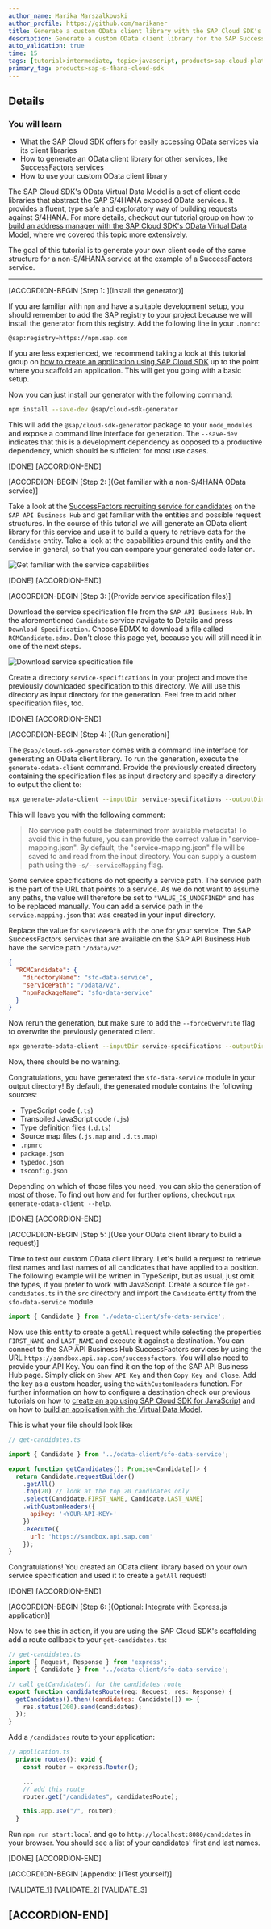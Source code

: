 ```yaml
---
author_name: Marika Marszalkowski
author_profile: https://github.com/marikaner
title: Generate a custom OData client library with the SAP Cloud SDK's generator
description: Generate a custom OData client library for the SAP SuccessFactors Candidate service of the Recruiting module.
auto_validation: true
time: 15
tags: [tutorial>intermediate, topic>javascript, products>sap-cloud-platform, topic>odata]
primary_tag: products>sap-s-4hana-cloud-sdk
---
```


## Details
### You will learn
- What the SAP Cloud SDK offers for easily accessing OData services via its client libraries
- How to generate an OData client library for other services, like SuccessFactors services
- How to use your custom OData client library

The SAP Cloud SDK's OData Virtual Data Model is a set of client code libraries that abstract the SAP S/4HANA exposed OData services. It provides a fluent, type safe and exploratory way of building requests against S/4HANA. For more details, checkout our tutorial group on how to [build an address manager with the SAP Cloud SDK's OData Virtual Data Model](https://developers.sap.com/group.cloudsdk-js-vdm.html), where we covered this topic more extensively.

The goal of this tutorial is to generate your own client code of the same structure for a non-S/4HANA service at the example of a SuccessFactors service.

---

[ACCORDION-BEGIN [Step 1: ](Install the generator)]

If you are familiar with `npm` and have a suitable development setup, you should remember to add the SAP registry to your project because we will install the generator from this registry. Add the following line in your `.npmrc`:
```
@sap:registry=https://npm.sap.com
```

If you are less experienced, we recommend taking a look at this tutorial group on [how to create an application using SAP Cloud SDK](https://developers.sap.com/group.s4sdk-js-cloud-foundry.html) up to the point where you scaffold an application. This will get you going with a basic setup.

Now you can just install our generator with the following command:
```sh
npm install --save-dev @sap/cloud-sdk-generator
```

This will add the `@sap/cloud-sdk-generator` package to your `node_modules` and expose a command line interface for generation. The `--save-dev` indicates that this is a development dependency as opposed to a productive dependency, which should be sufficient for most use cases.

[DONE]
[ACCORDION-END]

[ACCORDION-BEGIN [Step 2: ](Get familiar with a non-S/4HANA OData service)]

Take a look at the [SuccessFactors recruiting service for candidates](https://api.sap.com/api/RCMCandidate/resource) on the `SAP API Business Hub` and get familiar with the entities and possible request structures. In the course of this tutorial we will generate an OData client library for this service and use it to build a query to retrieve data for the `Candidate` entity. Take a look at the capabilities around this entity and the service in general, so that you can compare your generated code later on.

![Get familiar with the service capabilities](service-overview.png)

[DONE]
[ACCORDION-END]

[ACCORDION-BEGIN [Step 3: ](Provide service specification files)]

Download the service specification file from the `SAP API Business Hub`. In the aforementioned `Candidate` service navigate to Details and press `Download Specification`. Choose EDMX to download a file called `RCMCandidate.edmx`. Don't close this page yet, because you will still need it in one of the next steps.

![Download service specification file](service-spec.png)

Create a directory `service-specifications` in your project and move the previously downloaded specification to this directory. We will use this directory as input directory for the generation. Feel free to add other specification files, too.

[DONE]
[ACCORDION-END]

[ACCORDION-BEGIN [Step 4: ](Run generation)]

The `@sap/cloud-sdk-generator` comes with a command line interface for generating an OData client library. To run the generation, execute the `generate-odata-client` command. Provide the previously created directory containing the specification files as input directory and specify a directory to output the client to:

```sh
npx generate-odata-client --inputDir service-specifications --outputDir odata-client
```

This will leave you with the following comment:
> No service path could be determined from available metadata! To avoid this in the future, you can provide the correct value in "service-mapping.json". By default, the "service-mapping.json" file will be saved to and read from the input directory. You can supply a custom path using the `-s/--serviceMapping` flag.

Some service specifications do not specify a service path. The service path is the part of the URL that points to a service. As we do not want to assume any paths, the value will therefore be set to `"VALUE_IS_UNDEFINED"` and has to be replaced manually. You can add a service path in the `service.mapping.json` that was created in your input directory.

Replace the value for `servicePath` with the one for your service. The SAP SuccessFactors services that are available on the SAP API Business Hub have the service path `'/odata/v2'`.

```json
{
  "RCMCandidate": {
    "directoryName": "sfo-data-service",
    "servicePath": "/odata/v2",
    "npmPackageName": "sfo-data-service"
  }
}
```

 Now rerun the generation, but make sure to add the `--forceOverwrite` flag to overwrite the previously generated client.

```sh
npx generate-odata-client --inputDir service-specifications --outputDir odata-client --forceOverwrite
```
Now, there should be no warning.

Congratulations, you have generated the `sfo-data-service` module in your output directory! By default, the generated module contains the following sources:

  * TypeScript code (`.ts`)
  * Transpiled JavaScript code (`.js`)
  * Type definition files (`.d.ts`)
  * Source map files (`.js.map` and `.d.ts.map`)
  * `.npmrc`
  * `package.json`
  * `typedoc.json`
  * `tsconfig.json`


Depending on which of those files you need, you can skip the generation of most of those. To find out how and for further options, checkout `npx generate-odata-client --help`.

[DONE]
[ACCORDION-END]

[ACCORDION-BEGIN [Step 5: ](Use your OData client library to build a request)]

Time to test our custom OData client library. Let's build a request to retrieve first names and last names of all candidates that have applied to a position. The following example will be written in TypeScript, but as usual, just omit the types, if you prefer to work with JavaScript. Create a source file `get-candidates.ts` in the `src` directory and import the `Candidate` entity from the `sfo-data-service` module.

```JavaScript / TypeScript
import { Candidate } from './odata-client/sfo-data-service';
```

Now use this entity to create a `getAll` request while selecting the properties `FIRST_NAME` and `LAST_NAME` and execute it against a destination. You can connect to the SAP API Business Hub SuccessFactors services by using the URL `https://sandbox.api.sap.com/successfactors`. You will also need to provide your API Key. You can find it on the top of the SAP API Business Hub page. Simply click on `Show API Key` and then `Copy Key and Close`. Add the key as a custom header, using the `withCustomHeaders` function.
For further information on how to configure a destination check our previous tutorials on how to [create an app using SAP Cloud SDK for JavaScript](https://developers.sap.com/group.s4sdk-js-cloud-foundry.html) and on how to [build an application with the Virtual Data Model](https://developers.sap.com/group.cloudsdk-js-vdm.html).

This is what your file should look like:

```JavaScript / TypeScript
// get-candidates.ts

import { Candidate } from '../odata-client/sfo-data-service';

export function getCandidates(): Promise<Candidate[]> {
  return Candidate.requestBuilder()
    .getAll()
    .top(20) // look at the top 20 candidates only
    .select(Candidate.FIRST_NAME, Candidate.LAST_NAME)
    .withCustomHeaders({
      apikey: '<YOUR-API-KEY>'
    })
    .execute({
      url: 'https://sandbox.api.sap.com'
    });
}
```

Congratulations! You created an OData client library based on your own service specification and used it to create a `getAll` request!

[DONE]
[ACCORDION-END]

[ACCORDION-BEGIN [Step 6: ](Optional: Integrate with Express.js application)]

Now to see this in action, if you are using the SAP Cloud SDK's scaffolding add a route callback to your `get-candidates.ts`:

```JavaScript / TypeScript
// get-candidates.ts
import { Request, Response } from 'express';
import { Candidate } from '../odata-client/sfo-data-service';

// call getCandidates() for the candidates route
export function candidatesRoute(req: Request, res: Response) {
  getCandidates().then((candidates: Candidate[]) => {
    res.status(200).send(candidates);
  });
}
```

Add a `/candidates` route to your application:
```JavaScript / TypeScript
// application.ts
  private routes(): void {
    const router = express.Router();

    ...
    // add this route
    router.get("/candidates", candidatesRoute);

    this.app.use("/", router);
  }
```

Run `npm run start:local` and go to `http://localhost:8080/candidates` in your browser. You should see a list of your candidates' first and last names.


[DONE]
[ACCORDION-END]

[ACCORDION-BEGIN [Appendix: ](Test yourself)]

[VALIDATE_1]
[VALIDATE_2]
[VALIDATE_3]

[ACCORDION-END]
---
